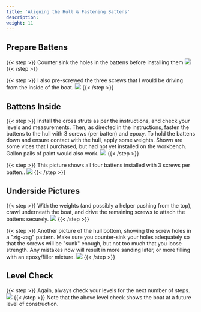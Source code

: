 ```yaml
---
title: 'Aligning the Hull & Fastening Battens'
description:
weight: 11
---
```


## Prepare Battens
{{< step >}}
Counter sink the holes in the battens before installing them
![](/images/steps/align-hull-fasten-battens/boat_floor_battens_counter_sink_drill.png)
{{< /step >}}

{{< step >}}
I also pre-screwed the three screws that I would be driving from the inside of the boat.
![](/images/steps/align-hull-fasten-battens/boat_floor_battens_pre_screw.png)
{{< /step >}}

## Battens Inside
{{< step >}}
Install the cross struts as per the instructions, and check your levels and measurements.  Then, as directed in the instructions, fasten the battens to the hull with 3 screws (per batten) and epoxy.
To hold the battens down and ensure contact with the hull, apply some weights.  Shown are some vices that I purchased, but had not yet installed on the workbench.  Gallon pails of paint would also work.
![](/images/steps/align-hull-fasten-battens/boat_floor_battens_installation.png)
{{< /step >}}

{{< step >}}
This picture shows all four battens installed with 3 screws per batten..
![](/images/steps/align-hull-fasten-battens/boat_battens_installed.png)
{{< /step >}}

## Underside Pictures
{{< step >}}
With the weights (and possibly a helper pushing from the top), crawl underneath the boat, and drive the remaining screws to attach the battens securely.
![](/images/steps/align-hull-fasten-battens/boat_floor_batten_under_boat.png)
{{< /step >}}

{{< step >}}
Another picture of the hull bottom, showing the screw holes in a "zig-zag" pattern.  Make sure you counter-sink your holes adequately so that the screws will be "sunk" enough, but not too much that you loose strength.  Any mistakes now will result in more sanding later, or more filling with an epoxy/filler mixture.
![](/images/steps/align-hull-fasten-battens/boat_floor_batten_underneath_2.png)
{{< /step >}}


## Level Check
{{< step >}}
Again, always check your levels for the next number of steps. 
![](/images/steps/align-hull-fasten-battens/boat_level_check.png)
{{< /step >}}
Note that the above level check shows the boat at a future level of construction.


